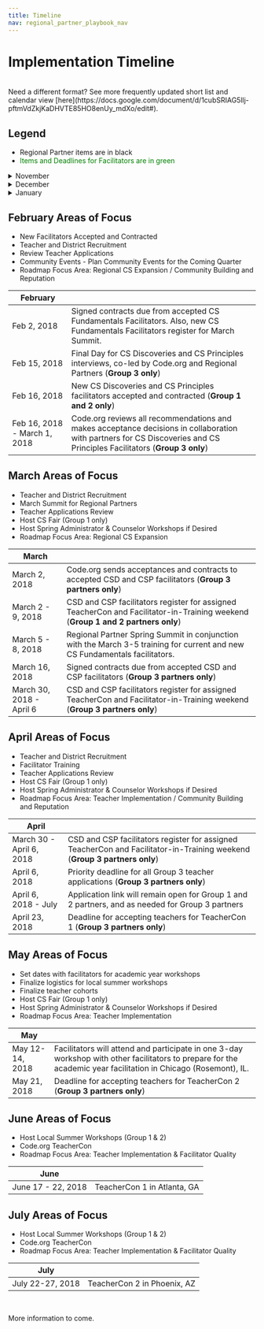 ```yaml
---
title: Timeline
nav: regional_partner_playbook_nav
---
```

<style>
table {width: 100%;}
</style>

<a id="top"></a>

# Implementation Timeline

<br/>
Need a different format? See more frequently updated short list and calendar view [here](https://docs.google.com/document/d/1cubSRIAG5llj-pftmVdZkjKaDHVTE85HO8enUy_mdXo/edit#).

## Legend

- Regional Partner items are in black
- <span style="color:green">Items and Deadlines for Facilitators are in green</span>


<details>
  <summary>November</summary>
  <p>
  
## November Areas of Focus

- Recruiting New Facilitators<br/>
- Review of Facilitator Applications<br/>
- Host Administrator & Counselor Workshops<br/>
- Hour of Code and CSEdWeek - Secure District Commitments<br/>
- Roadmap Focus Area: Facilitator Capacity (recruitment) / Regional CS Expansion<br/>


| **November** ||
|-----------------|--------------------------------------------------|
| Nov 1, 2017 | Group 3 Facilitator Application System - Virtual Meeting|
| Nov 2, 2017 | Group 1 & 2 Facilitator Application System - Virtual Meeting|
| Nov 6, 2017 | <span style="color:green">Facilitator Applications Open <br/> </span> [More Details here in the Facilitator Application Process Document](https://docs.google.com/document/d/11-I1qsTrvODrZgKDNP2frGLrMjmUb-C9ChOt7nbqV2Y/edit)|
| Nov 6 - 7, 2017 | CS Fundamentals Program Virtual Meetings|
| Nov 7 - 10, 2017 | Group 1- Contact Regional Manager this week if you want to have individual discussions about Sustainability Planning |
| Nov 7-10, 2017 | Contact Regional Manager this week if you want to have individual discussions about the CS Fundamentals Program|
| Nov 14, 2017 | Email stating Interest in the CS Fundamentals Program  from Regional Partners due to Regional Managers|
| Nov 15, 2017 | Finalize Summer Workshop Dates (**G1 & G2 partners only**) |
| Nov 15, 2017 | Identify your CSEdWeek District Invitees|
| Nov 29, 2017 | Group 3 - Conducting Facilitator Interviews - Virtual Meeting |
| Nov 30, 2017 | Group 1 and 2 - Conducting Facilitator Interviews - Virtual Meeting |
<br/>
</p>
</details>
<details>
  <summary>December</summary>
  <p>
## December Areas of Focus

- Review of Facilitator Applications<br/>
- Community Events - Plan Community Events for the coming quarter<br/>
- Schedule and Begin Facilitator Interviews<br/>
- CSEdWeek and Hour of Code Events<br/>
- Roadmap Focus Area: Community Building and Reputation / Funding / Facilitator Capacity<br/>


| **December** ||
|-----------------|--------------------------------------------------|
| Dec 1, 2017 | <span style="color:green">Facilitator Applications Close </span> |
| Dec 4, 2017 | Code.org CSEdWeek Launch Event: https://csedweek.org/kickoff2017|
| Dec 4 - 8, 2017 | Hour of Code Events|
| Dec 8, 2017 | All CS Fundamentals, CS Discoveries, and CS Principles facilitator applications must be designated as “interview” or “pending” |
| Dec 8, 2017 - Jan 12, 2018 | Partners schedule and conduct CSF facilitator interviews (**All Partners**) |
| Dec 8, 2017 - Jan 19, 2018 | Partners schedule and conduct CSD and CSP facilitator interviews (**Group 1 and 2 partner only**) |
| Dec 11, 2017 - Jan 12, 2018| Code.org schedules interviews for CS Discoveries and CS Principles (**Group 3 partners only**) |
| Dec 12, 2017 <br/> 10:00 am - 11:00 am PT<br/> | TEALS Virtual Meeting for Regional Partners. Meeting Information will be provided in early December.|
| Dec 15, 2017 | Finalize and sign Sustainability MOU (**Group 1 partners only**) |
| Dec 16, 2017 - Jan 1, 2018 | Code.org Offices Closed|
<br/>
</p>
</details>
<details>
  <summary>January</summary>
  <p>

## January Areas of Focus

- Teacher Applications Launch and Review (ongoing)<br/>
- Teacher & District Recruitment<br/>
- Finish New facilitator interviews<br/>
- Finalize Partner Recommendations for Facilitators to Code.org<br/>
- Roadmap Focus Area: Regional CS Expansion / Facilitator Capacity<br/>


| **January** ||
|-----------------|--------------------------------------------------|
| Jan 9, 2018 | Teacher Application Process Webinar - Option 1 (**All Partners**) |
| Jan 10, 2018 | Teacher Application Process Webinar - Option 2 (**All Partners**) |
| Jan 12, 2018 | Final day for CS Fundamentals Facilitator Interviews (**All Partners**) |
| Jan 15, 2018 | Post-interviews, partners finalize stack ranking and submit recommendations for acceptance to Code.org for CS Fundamentals facilitators (**All Partners**)|
| Week of Jan 15, 2018 | Code.org sends acceptances and contracts to accepted CS Fundamentals facilitators (**All Partners**)|
| Week of Jan 16, 2018 | Code.org Teacher Applications Open|
|Jan 19, 2018 | Final Day for CS Discoveries and CS Principles Facilitator Interviews (**Group 1 and 2 partners only**)|
| June 22, 2018 | Post-interviews, partners finalize stack ranking and submit recommendations for acceptance to Code.org for CS Discoveries and CS Principles facilitators (**Group 1 and 2 partners only**)|
| Ongoing through January | Code.org reviews recommendations, conducts follow-up interviews if there are any red flags, and makes acceptance decisions in collaboration with partners for CS Fundamentals Facilitators |
| Jan 8, 2018 - Feb 15, 2018| Code.org-trained interviewer and partner co-lead interviews and debriefs begin. Partner stack ranks applicants after all interviews are complete for CS Discoveries and CS Principles facilitators (**Group 3 partners only**) |
| Jan 23, 2018 - Feb 8, 2018| Code.org reviews recommendations, conducts follow-up interviews if there are any red flags, and makes acceptance decisions in collaboration with partners for CSD and CSP Facilitators (**Group 1 and 2 partners only**)|
<br/>
</p>
</details>

## February Areas of Focus

- New Facilitators Accepted and Contracted<br/>
- Teacher and District Recruitment <br/>
- Review Teacher Applications <br/>
- Community Events - Plan Community Events for the Coming Quarter<br/>
- Roadmap Focus Area: Regional CS Expansion / Community Building and Reputation<br/>



| **February** ||
|-----------------|--------------------------------------------------|
| Feb 2, 2018 | Signed contracts due from accepted CS Fundamentals Facilitators. Also, new CS Fundamentals Facilitators register for March Summit.|
| Feb 15, 2018| Final Day for CS Discoveries and CS Principles interviews, co-led by Code.org and Regional Partners (**Group 3 only**)|
| Feb 16, 2018| New CS Discoveries and CS Principles facilitators accepted and contracted (**Group 1 and 2 only**)|
| Feb 16, 2018 - March 1, 2018| Code.org reviews all recommendations and makes acceptance decisions in collaboration with partners for CS Discoveries and CS Principles Facilitators (**Group 3 only**)|


## March Areas of Focus

- Teacher and District Recruitment<br/>
- March Summit for Regional Partners<br/>
- Teacher Applications Review <br/>
- Host CS Fair (Group 1 only) <br/>
- Host Spring Administrator & Counselor Workshops if Desired <br/>
- Roadmap Focus Area: Regional CS Expansion <br/>



| **March** ||
|-----------------|--------------------------------------------------|
| March 2, 2018| Code.org sends acceptances and contracts to accepted CSD and CSP facilitators (**Group 3 partners only**)|
| March 2 - 9, 2018| CSD and CSP facilitators register for assigned TeacherCon and Facilitator-in-Training weekend (**Group 1 and 2 partners only**)|
| March 5 - 8, 2018| Regional Partner Spring Summit in conjunction with the March 3-5 training for current and new CS Fundamentals facilitators.|
| March 16, 2018| Signed contracts due from accepted CSD and CSP facilitators (**Group 3 partners only**)|
| March 30, 2018 - April 6| CSD and CSP facilitators register for assigned TeacherCon and Facilitator-in-Training weekend (**Group 3 partners only**)|

## April Areas of Focus

- Teacher and District Recruitment<br/>
- Facilitator Training<br/>
- Teacher Applications Review <br/>
- Host CS Fair (Group 1 only) <br/>
- Host Spring Administrator & Counselor Workshops if Desired <br/>
- Roadmap Focus Area: Teacher Implementation / Community Building and Reputation <br/>



| **April** ||
|-----------------|--------------------------------------------------|
| March 30 - April 6, 2018| CSD and CSP facilitators register for assigned TeacherCon and Facilitator-in-Training weekend (**Group 3 partners only**)|
| April 6, 2018| Priority deadline for all Group 3 teacher applications (**Group 3 partners only**)|
| April 6, 2018 - July| Application link will remain open for Group 1 and 2 partners, and as needed for Group 3 partners|
| April 23, 2018| Deadline for accepting teachers for TeacherCon 1 (**Group 3 partners only**)|

## May Areas of Focus

- Set dates with facilitators for academic year workshops <br/>
- Finalize logistics for local summer workshops<br/>
- Finalize teacher cohorts<br/>
- Host CS Fair (Group 1 only)<br/>
- Host Spring Administrator & Counselor Workshops if Desired<br/>
- Roadmap Focus Area: Teacher Implementation<br/>


| **May** ||
|-----------------|--------------------------------------------------|
| May 12-14, 2018| Facilitators will attend and participate in one 3-day workshop with other facilitators to prepare for the academic year facilitation in Chicago (Rosemont), IL.|
| May 21, 2018| Deadline for accepting teachers for TeacherCon 2 (**Group 3 partners only**)|

## June Areas of Focus

- Host Local Summer Workshops (Group 1 & 2)<br/>
- Code.org TeacherCon<br/>
- Roadmap Focus Area: Teacher Implementation & Facilitator Quality<br/>


| **June** ||
|-----------------|--------------------------------------------------|
| June 17 - 22, 2018| TeacherCon 1 in Atlanta, GA|

## July Areas of Focus

- Host Local Summer Workshops (Group 1 & 2)<br/>
- Code.org TeacherCon<br/>
- Roadmap Focus Area: Teacher Implementation & Facilitator Quality<br/>


| **July** ||
|-----------------|--------------------------------------------------|
| July 22-27, 2018| TeacherCon 2 in Phoenix, AZ|

<br/>

More information to come.

<br/>
<br/>




